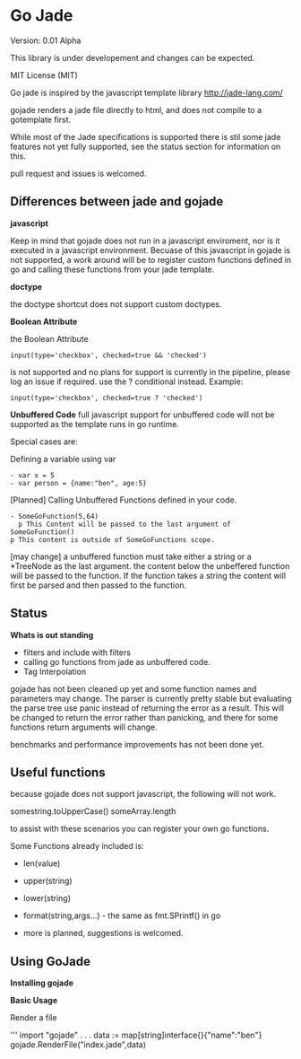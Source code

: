 # Go Jade

Version: 0.01 Alpha

This library is under developement and changes can be expected.

MIT License (MIT)

Go jade is inspired by the javascript template library http://jade-lang.com/

gojade renders a jade file directly to html, and does not compile to a gotemplate first.

While most of the Jade specifications is supported there is stil some jade features not yet fully supported, see the status section for information on this.

pull request and issues is welcomed.



## Differences between jade and gojade

**javascript**

Keep in mind that gojade does not run in a javascript enviroment, nor is it executed in a javascript
environment. Becuase of this javascript in gojade is not supported, a work around will be to register custom functions defined in go and calling these functions from your jade template.

**doctype**

the doctype shortcut does not support custom doctypes.

**Boolean Attribute**

the Boolean Attribute

    input(type='checkbox', checked=true && 'checked')

is not supported and no plans for support is currently in the pipeline, please log an issue if required.
use the ? conditional instead. Example:

    input(type='checkbox', checked=true ? 'checked')

**Unbuffered Code**
full javascript support for unbuffered code will not be supported as the template runs in go runtime.

Special cases are:

Defining a variable using var

	- var x = 5
    - var person = {name:"ben", age:5}

[Planned] Calling Unbuffered Functions defined in your code.

	- SomeGoFunction(5,64)
	  p This Content will be passed to the last argument of SomeGoFunction()
	p This content is outside of SomeGoFunctions scope.

[may change] a unbuffered function must take either a string or a *TreeNode as the last argument. the content below the unbeffered function will be passed to the function. If the function takes a string the content will first be parsed and then passed to the function.

## Status

**Whats is out standing**

- filters and include with filters
- calling go functions from jade as unbuffered code.
- Tag Interpolation

gojade has not been cleaned up yet and some function names and parameters may change. The parser is currently pretty stable but evaluating the parse tree use panic instead of returning the error as a result. This will be changed to return the error rather than panicking, and there for some functions return arguments will change.

benchmarks and performance improvements has not been done yet.


## Useful functions

because gojade does not support javascript, the following will not work.

somestring.toUpperCase()
someArray.length

to assist with these scenarios you can register your own go functions.

Some Functions already included is:

* len(value)

* upper(string)

* lower(string)

* format(string,args...) - the same as fmt.SPrintf() in go

* more is planned, suggestions is welcomed.

## Using GoJade

**Installing gojade**


**Basic Usage**

Render a file

'''
   import "gojade"
   .
   .
   .
   data := map[string]interface{}{"name":"ben"}
   gojade.RenderFile("index.jade",data)
